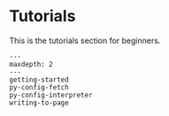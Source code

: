 # Tutorials

This is the tutorials section for beginners.

```{toctree}
---
maxdepth: 2
---
getting-started
py-config-fetch
py-config-interpreter
writing-to-page
```
